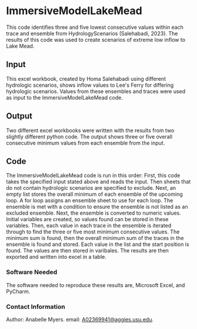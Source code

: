 # ImmersiveModelLakeMead
This code identifies three and five lowest consecutive values within each trace and ensemble from HydrologyScenarios (Salehabadi, 2023). The results of this code was used to create scenarios of extreme low inflow to Lake Mead.
## Input
This excel workbook, created by Homa Salehabadi using different hydrologic scenarios, shows inflow values to Lee's Ferry for differing hydrologic scenarios. Values from these ensembles and traces were used as input to the ImmersiveModelLakeMead code.
## Output
Two different excel workbooks were written with the results from two slightly different python code. The output shows three or five overall consecutive minimum values from each ensemble from the input.
## Code
The ImmersiveModelLakeMead code is run in this order:
First, this code takes the specified input stated above and reads the input. Then sheets that do not contain hydrologic scenarios are specified to exclude. Next, an empty list stores the overall minimum of each ensemble of the upcoming loop. A for loop assigns an ensemble sheet to use for each loop. The ensemble is met with a condition to ensure the ensemble is not listed as an excluded ensemble. Next, the ensemble is converted to numeric values. Initial variables are created, so values found can be stored in these variables. Then, each value in each trace in the ensemble is iterated through to find the three or five most minimum consecutive values. The minimum sum is found, then the overall minimum sum of the traces in the ensemble is found and stored. Each value in the list and the start position is found. The values are then stored in varibales. The results are then exported and written into excel in a table.
### Software Needed
The software needed to reproduce these results are, Microsoft Excel, and PyCharm.
### Contact Information
Author: Anabelle Myers. email: A02369941@aggies.usu.edu.
